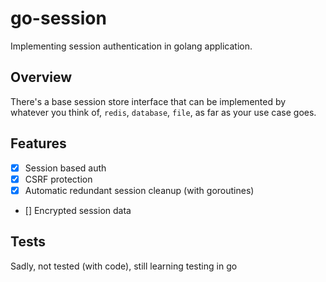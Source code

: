 # go-session

Implementing session authentication in golang application.

## Overview

There's a base session store interface that can be implemented by whatever you think of, `redis`, `database`, `file`, as far as your use case goes.

## Features

- [x] Session based auth
- [x] CSRF protection
- [x] Automatic redundant session cleanup (with goroutines)
- [] Encrypted session data

## Tests

Sadly, not tested (with code), still learning testing in go
